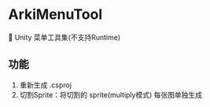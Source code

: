 # ArkiMenuTool
🧾 Unity 菜单工具集(不支持Runtime)

## 功能
1. 重新生成 .csproj
2. 切割Sprite：将切割的 sprite(multiply模式) 每张图单独生成
